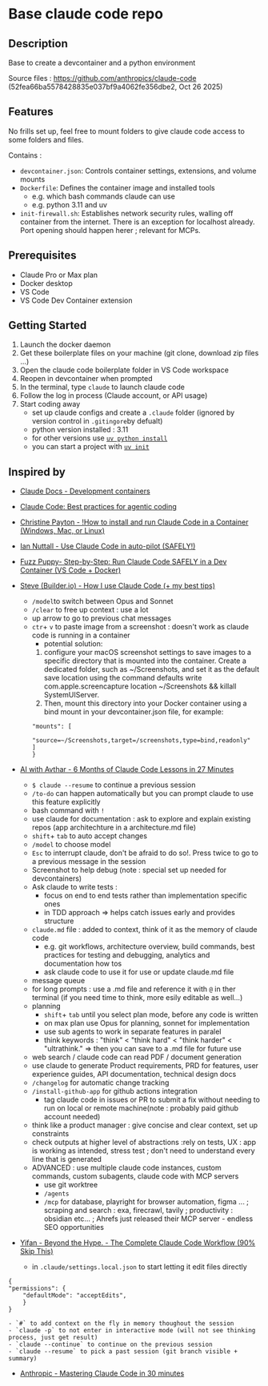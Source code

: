 # Base claude code repo

## Description

Base to create a devcontainer and a python environment

Source files : https://github.com/anthropics/claude-code (52fea66ba5578428835e037bf9a4062fe356dbe2, Oct 26 2025)

## Features

No frills set up, feel free to mount folders to give claude code access to some folders and files.

Contains :
- `devcontainer.json`: Controls container settings, extensions, and volume mounts
- `Dockerfile`: Defines the container image and installed tools
    - e.g. which bash commands claude can use
    - e.g. python 3.11 and uv
- `init-firewall.sh`: Establishes network security rules, walling off container from the internet. There is an exception for localhost already. Port opening should happen herer ; relevant for MCPs.

## Prerequisites

- Claude Pro or Max plan
- Docker desktop
- VS Code
- VS Code Dev Container extension

## Getting Started

1. Launch the docker daemon
2. Get these boilerplate files on your machine (git clone, download zip files ...)
3. Open the claude code boilerplate folder in VS Code workspace
4. Reopen in devcontainer when prompted
5. In the terminal, type `claude` to launch claude code
6. Follow the log in process (Claude account, or API usage)
7. Start coding away
    - set up claude configs and create a `.claude` folder (ignored by version control in `.gitingore`by defualt)
    - python version installed : 3.11
    - for other versions use [`uv python install`](https://docs.astral.sh/uv/guides/install-python/#getting-started)
    - you can start a project with [`uv init`](https://docs.astral.sh/uv/getting-started/features/#projects)

## Inspired by

- [Claude Docs - Development containers](https://docs.claude.com/en/docs/claude-code/devcontainer)
- [Claude Code: Best practices for agentic coding](https://www.anthropic.com/engineering/claude-code-best-practices)
- [Christine Payton - !How to install and run Claude Code in a Container (Windows, Mac, or Linux)](https://youtu.be/VB68aY71bTI?si=YeXPn4Xvx9qvYw-p)
- [Ian Nuttall - Use Claude Code in auto-pilot (SAFELY!)](https://www.youtube.com/watch?v=8dqqa0dLpGU)
- [Fuzz Puppy- Step-by-Step: Run Claude Code SAFELY in a Dev Container (VS Code + Docker)](!https://www.youtube.com/watch?v=7fkh1Up7O-c)
- [Steve (Builder.io) - How I use Claude Code (+ my best tips)](https://www.youtube.com/watch?v=n7iT5r0Sl_Y)
    - `/model`to switch between Opus and Sonnet
    - `/clear` to free up context : use a lot
    - up arrow to go to previous chat messages
    - `ctr`+  `v` to paste image from a screenshot : doesn't work as claude code is running in a container
        - potential solution:
        1. configure your macOS screenshot settings to save images to a specific directory that is mounted into the container. Create a dedicated folder, such as ~/Screenshots, and set it as the default save location using the command defaults write com.apple.screencapture location ~/Screenshots && killall SystemUIServer.
        2. Then, mount this directory into your Docker container using a bind mount in your devcontainer.json file, for example:
        ```{
        "mounts": [
            "source=~/Screenshots,target=/screenshots,type=bind,readonly"
        ]
        }
        ```
- [AI with Avthar - 6 Months of Claude Code Lessons in 27 Minutes](https://www.youtube.com/watch?v=rfDvkSkelhg)
    - `$ claude --resume` to continue a previous session
    - `/to-do` can happen automatically but you can prompt claude to use this feature explicitly
    - bash command with `!`
    - use claude for documentation : ask to explore and explain existing repos (app architechture in a architecture.md file)
    - `shift`+ `tab` to auto accept changes
    - `/model` to choose model
    - `Esc` to interrupt claude, don't be afraid to do so!. Press twice to go to a previous message in the session
    - Screenshot to help debug (note : special set up needed for devcontainers)
    - Ask claude to write tests :
        - focus on end to end tests rather than implementation specific ones
        - in TDD approach => helps catch issues early and provides structure
    - `claude.md` file : added to context, think of it as the memory of claude code
        - e.g. git workflows, architecture overview, build commands, best practices for testing and debugging, analytics and documentation how tos
        - ask claude code to use it for use or update claude.md file
    - message queue
    - for long prompts : use a .md file and reference it with `@` in ther terminal (if you need time to think, more esily editable as well...)
    - planning
        - `shift`+ `tab` until you select plan mode, before any code is written
        - on max plan use Opus for planning, sonnet for implementation
        - use sub agents to work in separate features in paralel
        - think keywords : "think" < "think hard" < "think harder" < "ultrathink." => then you can save to a .md file for future use
    - web search  / claude code can read PDF / document generation
    - use claude to generate Product requirements, PRD for features, user experience guides, API documentation, technical design docs
    - `/changelog` for automatic change tracking
    - `/install-github-app` for github actions integration
        - tag claude code in issues or PR to submit a fix without needing to run on local or remote machine(note : probably paid github account needed)
    - think like a product manager : give concise and clear context, set up constraints
    - check outputs at higher level of abstractions :rely on tests, UX : app is working as intended, stress test ; don't need to understand every line that is generated
    - ADVANCED : use multiple claude code instances, custom commands, custom subagents, claude code with MCP servers
        - use git worktree
        - `/agents`
        - `/mcp` for database, playright for browser automation,  figma ... ; scraping and search : exa, firecrawl, tavily ; productivity : obsidian etc... ; Ahrefs just released their MCP server - endless SEO opportunities

- [Yifan - Beyond the Hype. - The Complete Claude Code Workflow (90% Skip This)](https://www.youtube.com/watch?v=AXz6TMAwqnY)
    - in `.claude/settings.local.json` to start letting it edit files directly
```
{
"permissions": {
    "defaultMode": "acceptEdits",
    }
}
```
    - `#` to add context on the fly in memory thoughout the session
    - `claude -p` to not enter in interactive mode (will not see thinking process, just get result)
    - `claude --continue` to continue on the previous session
    - `claude --resume` to pick a past session (git branch visible + summary)
- [Anthropic - Mastering Claude Code in 30 minutes](https://www.youtube.com/watch?v=6eBSHbLKuN0)


